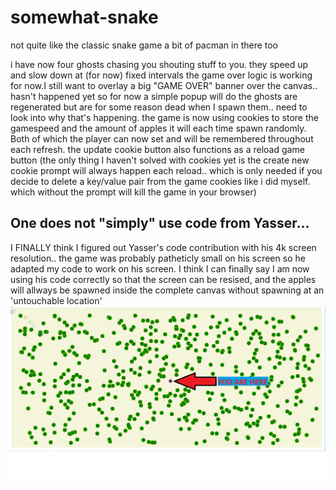 # somewhat-snake
not quite like the classic snake game
a bit of pacman in there too

i have now four ghosts chasing you shouting stuff to you. they speed up and slow down at (for now) fixed intervals
the game over logic is working for now.I still want to overlay a big "GAME OVER" banner over the canvas.. hasn't happened yet so for now a simple popup will do
the ghosts are regenerated but are for some reason dead when I spawn them.. need to look into why that's happening.
the game is now using cookies to store the gamespeed and the amount of apples it will each time spawn randomly. Both of which the player can now set and will be remembered throughout each refresh. the update cookie button also functions as a reload game button (the only thing I haven't solved with cookies yet is the create new cookie prompt will always happen each reload.. which is only needed if you decide to delete a key/value pair from the game cookies like i did myself. which without the prompt will kill the game in your browser)

## One does not "simply" use code from Yasser...
I FINALLY think I figured out Yasser's code contribution with his 4k screen resolution.. the game was probably patheticly small on his screen so he adapted my code to work on his screen. I think I can finally say I am now using his code correctly so that the screen can be resised, and the apples will allways be spawned inside the complete canvas without spawning at an 'untouchable location'
![largeScreens](largescreens.png "large screens with 500 apples generated")
